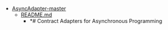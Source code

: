 - <a href = "E:\Node_projects\Node_Way\ArchivTSH_2\ArhivTimur_2\AsyncAdapter-master\cat.AsyncAdapter-master\dir.AsyncAdapter-master.md">AsyncAdapter-master</a>
    - <a href = "E:\Node_projects\Node_Way\ArchivTSH_2\ArhivTimur_2\AsyncAdapter-master\README.md">README.md</a>
        - *# Contract Adapters for Asynchronous Programming
